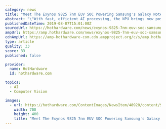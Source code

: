 ```yaml
---
category: news
title: "Meet The Exynos 9825 7nm EUV SOC Powering Samsung's Galaxy Note 10"
abstract: "\"With fast, efficient AI processing, the NPU brings new possibilities for on-device AI from object recognition for optimized photos, to a suite of performance enhancing intelligence features such ..."
publishedDateTime: 2019-08-07T15:01:00Z
sourceUrl: https://hothardware.com/news/exynos-9825-7nm-euv-soc-samsung-galaxy-note-10
ampUrl: https://amp.hothardware.com/news/exynos-9825-7nm-euv-soc-samsung-galaxy-note-10
cdnAmpUrl: https://amp-hothardware-com.cdn.ampproject.org/c/s/amp.hothardware.com/news/exynos-9825-7nm-euv-soc-samsung-galaxy-note-10
type: article
quality: 33
score: 33
published: false

provider:
  name: HotHardware
  id: hothardware.com

topics:
  - AI
  - Computer Vision

images:
  - url: https://hothardware.com/ContentImages/NewsItem/48920/content/Samsung_Exynos_9825.jpg
    width: 708
    height: 400
    title: "Meet The Exynos 9825 7nm EUV SOC Powering Samsung's Galaxy Note 10"
---
```

